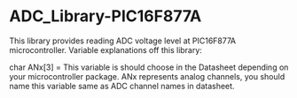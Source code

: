 # ADC_Library-PIC16F877A
This library provides reading ADC voltage level at PIC16F877A microcontroller. 
Variable explanations off this library:


char ANx[3] = This variable is should choose in the Datasheet depending on your microcontroller package. ANx represents analog channels, you should name this variable same as ADC channel names in datasheet.


